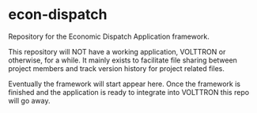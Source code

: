 # econ-dispatch
Repository for the Economic Dispatch Application framework.

This repository will NOT have a working application, VOLTTRON or otherwise, for a while. It mainly exists to facilitate file sharing between project members and track version history for project related files.

Eventually the framework will start appear here. Once the framework is finished and the application is ready to integrate into VOLTTRON this repo will go away.
